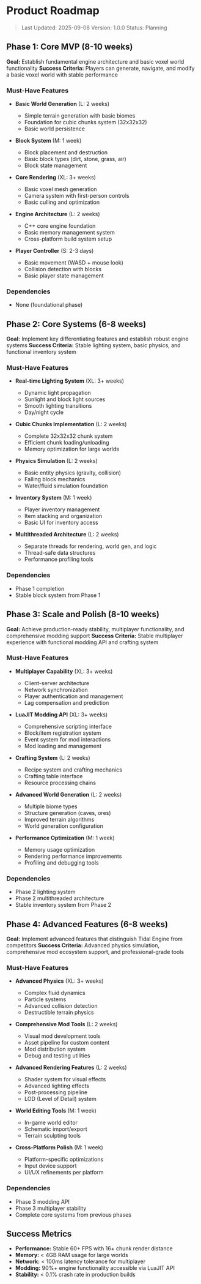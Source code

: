 # Product Roadmap

> Last Updated: 2025-09-08
> Version: 1.0.0
> Status: Planning

## Phase 1: Core MVP (8-10 weeks)

**Goal:** Establish fundamental engine architecture and basic voxel world functionality
**Success Criteria:** Players can generate, navigate, and modify a basic voxel world with stable performance

### Must-Have Features

- **Basic World Generation** (L: 2 weeks)
  - Simple terrain generation with basic biomes
  - Foundation for cubic chunks system (32x32x32)
  - Basic world persistence

- **Block System** (M: 1 week)
  - Block placement and destruction
  - Basic block types (dirt, stone, grass, air)
  - Block state management

- **Core Rendering** (XL: 3+ weeks)
  - Basic voxel mesh generation
  - Camera system with first-person controls
  - Basic culling and optimization

- **Engine Architecture** (L: 2 weeks)
  - C++ core engine foundation
  - Basic memory management system
  - Cross-platform build system setup

- **Player Controller** (S: 2-3 days)
  - Basic movement (WASD + mouse look)
  - Collision detection with blocks
  - Basic player state management

### Dependencies
- None (foundational phase)

## Phase 2: Core Systems (6-8 weeks)

**Goal:** Implement key differentiating features and establish robust engine systems
**Success Criteria:** Stable lighting system, basic physics, and functional inventory system

### Must-Have Features

- **Real-time Lighting System** (XL: 3+ weeks)
  - Dynamic light propagation
  - Sunlight and block light sources
  - Smooth lighting transitions
  - Day/night cycle

- **Cubic Chunks Implementation** (L: 2 weeks)
  - Complete 32x32x32 chunk system
  - Efficient chunk loading/unloading
  - Memory optimization for large worlds

- **Physics Simulation** (L: 2 weeks)
  - Basic entity physics (gravity, collision)
  - Falling block mechanics
  - Water/fluid simulation foundation

- **Inventory System** (M: 1 week)
  - Player inventory management
  - Item stacking and organization
  - Basic UI for inventory access

- **Multithreaded Architecture** (L: 2 weeks)
  - Separate threads for rendering, world gen, and logic
  - Thread-safe data structures
  - Performance profiling tools

### Dependencies
- Phase 1 completion
- Stable block system from Phase 1

## Phase 3: Scale and Polish (8-10 weeks)

**Goal:** Achieve production-ready stability, multiplayer functionality, and comprehensive modding support
**Success Criteria:** Stable multiplayer experience with functional modding API and crafting system

### Must-Have Features

- **Multiplayer Capability** (XL: 3+ weeks)
  - Client-server architecture
  - Network synchronization
  - Player authentication and management
  - Lag compensation and prediction

- **LuaJIT Modding API** (XL: 3+ weeks)
  - Comprehensive scripting interface
  - Block/item registration system
  - Event system for mod interactions
  - Mod loading and management

- **Crafting System** (L: 2 weeks)
  - Recipe system and crafting mechanics
  - Crafting table interface
  - Resource processing chains

- **Advanced World Generation** (L: 2 weeks)
  - Multiple biome types
  - Structure generation (caves, ores)
  - Improved terrain algorithms
  - World generation configuration

- **Performance Optimization** (M: 1 week)
  - Memory usage optimization
  - Rendering performance improvements
  - Profiling and debugging tools

### Dependencies
- Phase 2 lighting system
- Phase 2 multithreaded architecture
- Stable inventory system from Phase 2

## Phase 4: Advanced Features (6-8 weeks)

**Goal:** Implement advanced features that distinguish Tidal Engine from competitors
**Success Criteria:** Advanced physics simulation, comprehensive mod ecosystem support, and professional-grade tools

### Must-Have Features

- **Advanced Physics** (XL: 3+ weeks)
  - Complex fluid dynamics
  - Particle systems
  - Advanced collision detection
  - Destructible terrain physics

- **Comprehensive Mod Tools** (L: 2 weeks)
  - Visual mod development tools
  - Asset pipeline for custom content
  - Mod distribution system
  - Debug and testing utilities

- **Advanced Rendering Features** (L: 2 weeks)
  - Shader system for visual effects
  - Advanced lighting effects
  - Post-processing pipeline
  - LOD (Level of Detail) system

- **World Editing Tools** (M: 1 week)
  - In-game world editor
  - Schematic import/export
  - Terrain sculpting tools

- **Cross-Platform Polish** (M: 1 week)
  - Platform-specific optimizations
  - Input device support
  - UI/UX refinements per platform

### Dependencies
- Phase 3 modding API
- Phase 3 multiplayer stability
- Complete core systems from previous phases

## Success Metrics

- **Performance:** Stable 60+ FPS with 16+ chunk render distance
- **Memory:** < 4GB RAM usage for large worlds
- **Network:** < 100ms latency tolerance for multiplayer
- **Modding:** 90%+ engine functionality accessible via LuaJIT API
- **Stability:** < 0.1% crash rate in production builds